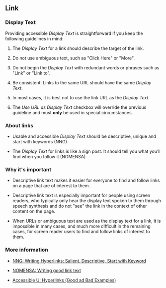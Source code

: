 ## Link

### Display Text

Providing accessible *Display Text* is straightforward if you keep the following guidelines in mind:

1. The *Display Text* for a link should describe the target of the link.

1. Do not use ambiguous text, such as "Click Here" or "More".

1. Do not begin the *Display Text* with redundant words or phrases such as "Link" or "Link to".

1. Be consistent: Links to the same URL should have the same *Display Text*.

1. In most cases, it is best not to use the link URL as the *Display Text*.

1. The *Use URL as Display Text* checkbox will override the previous guideline and must **only** be used in special circumstances.

### About links

* Usable and accessible *Display Text* should be descriptive, unique and start with
keywords (NNG).

* The *Display Text* for links is like a sign post. It should tell you what
you’ll find when you follow it (NOMENSA).

### Why it's important

* Descriptive link text makes it easier for everyone to find and follow links
on a page that are of interest to them.

* Descriptive link text is especially important for people using screen
readers, who typically only hear the display text spoken to them through speech
synthesis and do not "see" the link in the context of other content on the page.

* When URLs or ambiguous text are used as the display text for a link, it is
impossible in many cases, and much more difficult in the remaining cases, for
screen reader users to find and follow links of interest to them.

### More information

* <a href="https://www.nngroup.com/articles/writing-links/" target="_resource">NNG: Writing Hyperlinks: Salient, Descriptive, Start with Keyword</a>

* <a href="https://www.nomensa.com/blog/2011/writing-good-link-text" target="_resource">NOMENSA: Writing good link text</a>

* <a href="http://accessibility.umn.edu/core-skills/hyperlinks" target="_resource">Accessible U: Hyperlinks (Good ad Bad Examples)</a>
